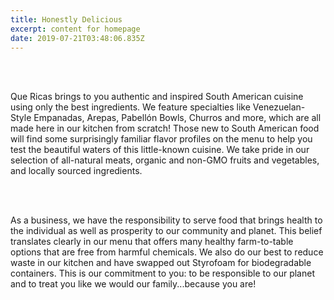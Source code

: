 ```yaml
---
title: Honestly Delicious
excerpt: content for homepage
date: 2019-07-21T03:48:06.835Z
---
```


<br>
<br>

Que Ricas brings to you authentic and inspired South American cuisine using only the best ingredients. We feature specialties like Venezuelan-Style Empanadas, Arepas, Pabellón Bowls, Churros and more, which are all made here in our kitchen from scratch! Those new to South American food will find some surprisingly familiar flavor profiles on the menu to help you test the beautiful waters of this little-known cuisine. We take pride in our selection of all-natural meats, organic and non-GMO fruits and vegetables, and locally sourced ingredients.  

<br>
<br>

As a business, we have the responsibility to serve food that brings health to the individual as well as prosperity to our community and planet. This belief translates clearly in our menu that offers many healthy farm-to-table options that are free from harmful chemicals. We also do our best to reduce waste in our kitchen and have swapped out Styrofoam for biodegradable containers. This is our commitment to you: to be responsible to our planet and to treat you like we would our family...because you are!  

<br>
<br>
  
  

